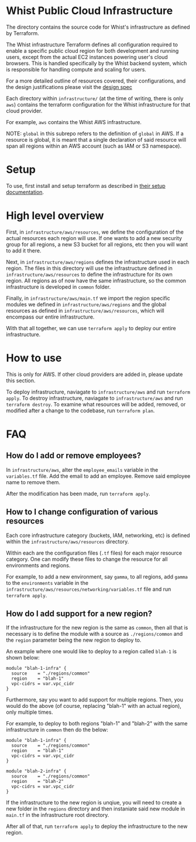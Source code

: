 # Whist Public Cloud Infrastructure

The directory contains the source code for Whist's infrastructure as defined
by Terraform.

The Whist infrastructure Terraform defines all configuration required to enable a specific public cloud region for both development and running users, except from the actual EC2 instances powering user's cloud browsers. This is handled specifically by the Whist backend system, which is responsible for handling compute and scaling for users.

For a more detailed outline of resources covered, their configurations, and the design justifications
please visit the [design spec](https://www.notion.so/whisthq/Consolidating-Infrastructure-via-Terraform-Spec-703f6c60a64a472dbc7e64ed3f40913d)

Each directory within `infrastructure/` (at the time of writing,
there is only `aws`) contains the terraform configuration for the Whist
infrastructure for that cloud provider.

For example, `aws` contains the Whist AWS infrastructure.

NOTE: `global` in this subrepo refers to the definition of `global` in AWS. If
a resource is global, it is meant that a single declaration of said resource will
span all regions within an AWS account (such as IAM or S3 namespace).

# Setup

To use, first install and setup terraform as described in [their setup
documentation](https://learn.hashicorp.com/tutorials/terraform/install-cli).

# High level overview

First, in `infrastructure/aws/resources`, we define the configuration of the actual resources each region will use. If one wants to add a new security group for all regions,
a new S3 bucket for all regions, etc then you will want to add it there.

Next, in `infrastructure/aws/regions` defines the infrastructure used in each
region. The files in this directory will use the infrastructure defined in
`infrastructure/aws/resources` to define the infrastructure for
its own region. All regions as of now have the same infrastructure, so the common
infrastructure is developed in `common` folder.

Finally, in `infrastructure/aws/main.tf` we import the region specific modules we defined in `infrastructure/aws/regions` and the global resources as defined
in `infrastructure/aws/resources`, which will encompass our entire
infrastructure.

With that all together, we can use `terraform apply` to deploy our entire infrastructure.

# How to use

This is only for AWS. If other cloud providers are added in, please update this section.

To deploy infrastructure, naviagate to `infrastructure/aws` and run `terraform apply`.
To destroy infrastructure, naviagate to `infrastructure/aws` and run `terraform destroy`.
To examine what resources will be added, removed, or modified after a change to the
codebase, run `terraform plan`.

# FAQ

## How do I add or remove employees?

In `infrastructure/aws`, alter the `employee_emails` variable
in the `variables.tf` file. Add the email to add an employee. Remove said
employee name to remove them.

After the modification has been made, run `terraform apply`.

## How to I change configuration of various resources

Each core infrastructure category (buckets, IAM, networking, etc) is defined
within the `infrastructure/aws/resources` directory.

Within each are the configuration files (`.tf` files) for each major resource
category. One can modify these files to change the resource for all environments
and regions.

For example, to add a new environment, say `gamma`, to all regions, add
`gamma` to the `environments` variable in the
`infrastructure/aws/resources/networking/variables.tf` file and
run `terraform apply`.

## How do I add support for a new region?

If the infrastructure for the new region is the same as `common`, then
all that is necessary is to define the module with a source as `./regions/common`
and the `region` parameter being the new region to deploy to.

An example where one would like to deploy to a region called `blah-1` is shown below:

```
module "blah-1-infra" {
  source    = "./regions/common"
  region    = "blah-1"
  vpc-cidrs = var.vpc_cidr
}

```

Furthermore, say you want to add support for multiple regions. Then, you would
do the above (of course, replacing "blah-1" with an actual region), only multiple times.

For example, to deploy to both regions "blah-1" and "blah-2" with the same
infrastructure in `common` then do the below:

```
module "blah-1-infra" {
  source    = "./regions/common"
  region    = "blah-1"
  vpc-cidrs = var.vpc_cidr
}

module "blah-2-infra" {
  source    = "./regions/common"
  region    = "blah-2"
  vpc-cidrs = var.vpc_cidr
}

```

If the infrastructure to the new region is unqiue, you will need to create
a new folder in the `regions` directory and then instaniate said
new module in `main.tf` in the infrastructure root directory.

After all of that, run `terraform apply` to deploy the infrastructure to the new region.
